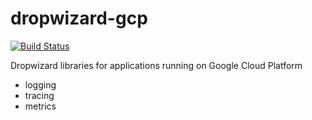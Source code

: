 # dropwizard-gcp

[![Build Status][travis-image]][travis-url] 

Dropwizard libraries for applications running on Google Cloud Platform

* logging
* tracing
* metrics

[travis-image]: https://travis-ci.org/fabito/dropwizard-gcp.svg?branch=master
[travis-url]: https://travis-ci.org/fabito/dropwizard-gcp
